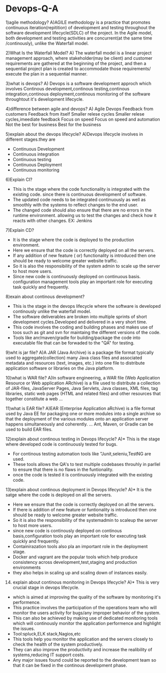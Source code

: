 # Devops-Q-A
1)agile methodology?
A)AGILE methodology is a practice that promotes continuous iteration(repitition) of development and testing throughout the software development lifecycle(SDLC) of the project. In the Agile model, both development and testing activities are concurrent(at the same time /continously), unlike the Waterfall model.

2)What Is the Waterfall Model?
A) The waterfall model is a linear project management approach, where stakeholder(may be client) and customer requirements are gathered at the beginning of the project, and then a sequential project plan is created to accommodate those requirements/ execute the plan in a sequential manner.

3)what is devops?
A) Devops is a software development approch which involves Continous development,continous testing,continous integration,continous deployment,continous monitoring  of the software throughtout it's development lifecycle.

4)difference between agile and devops?
A)        Agile                        Devops
  Feedback from customers           Feedback from itself
  Smaller relese cycles             Smaller relese cycles,imeediate feedback
  Focus on speed                    Focus on speed and automation
  Not the best for business         Best for the business

5)explain about the devops lifecycle?
A)Devops lifecycle involves in  different stages.they are
  * Continuous Development
  * Continuous integration
  * Continuous testing
  * Continuous Deployment
  * Continuous monitoring

6)Explain CI?
* This is the stage where the code functionality is integrated with the existing code. since there is continuous  development of software.
* The updated code needs to be integrated continuously  as well as smoothly with  the systems to reflect changes to the end user.
* The changed code should also ensure that there are no errors in the runtime environment. allowing 
  us to test the changes and check how it reacts with other changes.
  EX: Jenkins

7)Explain CD?
* It is the stage where the code is deployed to the production environment.
* Here we ensure that the code is correctly deployed on all the servers.
* If any addition of new feature ( or) functionality is introduced then one should be ready to welcome greater website traffic.
* So it is also the responsibility of the system admin to scale up the server to host more users.
* Since new code is continuously deployed on continuous  basis. configuration management tools play an important role for executing task quickly and frequently.

8)exain about continous development?
* This is the stage in the devops lifecycle where the software is developed continously unlike the waterfall model. 
* The software deliverables are broken into multiple sprints of short development cycles.Developed and delivered in a  very short time.
* This code involves the coding and building phases and makes use of toos such as git and svn for maintaing the different versions of the code.
* Tools like anr/maven/gradle for building/package the code into executable file that can be forwaded to the "QA" for testing.

9)wht is jar file?
A)A JAR (Java Archive) is a package file format typically used to aggregate(collection) many Java class files and associated metadata and resources (text, images, etc.) into one file to distribute application software or libraries on the Java platform.

10)what is WAR file?
A)In software engineering, a WAR file (Web Application Resource or Web application ARchive) is a file used to distribute a collection of JAR-files, JavaServer Pages, Java Servlets, Java classes, XML files, tag libraries, static web pages (HTML and related files) and other resources that together constitute a web ...

11)what is EAR file?
A)EAR (Enterprise Application aRchive) is a file format used by Java EE for packaging one or more modules into a single archive so that the deployment of the various modules onto an application server happens simultaneously and coherently. ... Ant, Maven, or Gradle can be used to build EAR files.
  
12)explain about continous testing in Devops lifecycle?
A)* This is the stage where developed code is continuously tested for bugs.
  * For continous testing automation tools like "Junit,seleniu,TestNG are used.
  * These tools allows the QA's to test multiple codebases throuhly in parllel to ensure that there is no flaws in the funtionality.
  * once the code is tested it is continuously integrated with the existing code.

13)explain about continous deployment in Devops lifecycle?
A)* It is the satge where the code is deployed on all the servers.
  * Here we ensure that the code is correctly deployed on all the servers.
  * If there is addition of new feature or funtionality is introduced then one should be ready to welcome greater website traffic.
  * So it is also the responsibility of the systemadmin to scaleup the server to host more users.
  * since new code is continously deployed on continous basis,configuration tools play an important role for executing task quickly and frequently.
  * Containirazation tools also pla an important role in the deployment stage.
  * Docker and vagrant are the popular tools which help produce consistency across development,test,staging and production environments
  * they also helps in scaling up and scaling down of instances easily.

14) explain about continous monitoring in Devops lifecycle?
A)* This is very crucial stage in devops lifecycle.
  * which is aimed at improving the quality of the software by monitoring it's performence.
  * This practice involves the participation of the operations team who will monitor the users activity for bugs/any improper behavior of the system.
  * This can also be achieved by making use of dedicated monitoring tools which will continously monitor the application performence and highlight the issues.
  * Tool:spluck,ELK stack,Nagios,etc
  * This tools help you monitor the application and the servers closely to check the health of the system productively.
  * They can also improve the productivity and increase the realibility of systems,reducing IT support costs.
  * Any major issues found could be reported to the development team so that it can be fixed in the continous development phase.
  
